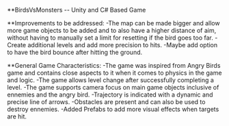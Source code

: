 **BirdsVsMonsters -- Unity and C# Based Game

**Improvements to be addressed:
-The map can be made bigger and allow more game objects to be added and to also have a higher distance of aim, without having to manually set a limit for resetting
if the bird goes too far.
-Create additional levels and add more precision to hits.
-Maybe add option to have the bird bounce after hitting the ground.

**General Game Characteristics:
-The game was inspired from Angry Birds game and contains close aspects to it when it comes to physics in the game and logic.
-The game allows level change after successfully completing a level.
-The game supports camera focus on main game objects inclusive of ennemies and the angry bird.
-Trajectory is indicated with a dynamic and precise line of arrows.
-Obstacles are present and can also be used to destroy ennemies.
-Added Prefabs to add more visual effects when targets are hit.
